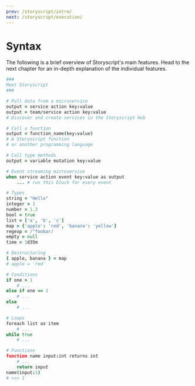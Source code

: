 ```yaml
---
prev: /storyscript/intro/
next: /storyscript/execution/
---
```


# Syntax

The following is a brief overview of Storyscript's main features. Head to the next chapter for an in-depth explanation of the individual features.

```coffeescript
###
Meet Storyscript
###

# Pull data from a microservice
output = service action key:value
output = team/service action key:value
# Discover and create services in the Storyscript Hub

# Call a function
output = function_name(key:value)
# A Storyscript function
# or another programming language

# Call type methods
output = variable mutation key:value

# Event streaming microservice
when service action event key:value as output
    ... # run this block for every event

# Types
string = "Hello"
integer = 1
number = 1.3
bool = true
list = ['a', 'b', 'c']
map = {'apple': 'red', 'banana': 'yellow'}
regexp = /^foobar/
empty = null
time = 1d35m

# Destructuring
{ apple, banana } = map
# apple = 'red'

# Conditions
if one > 1
    # ...
else if one == 1
    # ...
else
    # ...

# Loops
foreach list as item
    # ...
while true
    # ...

# Functions
function name input:int returns int
    # ...
    return input
name(input:1)
# >>> 1
```
